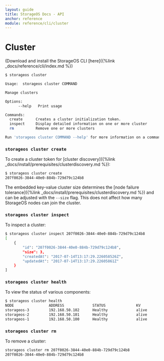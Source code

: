 ```yaml
---
layout: guide
title: StorageOS Docs - API
anchor: reference
module: reference/cli/cluster
---
```


# Cluster

(Download and install the StorageOS CLI [here]({%link _docs/reference/cli/index.md %})

```bash
$ storageos cluster

Usage:	storageos cluster COMMAND

Manage clusters

Options:
      --help   Print usage

Commands:
  create      Creates a cluster initialization token.
  inspect     Display detailed information on one or more cluster
  rm          Remove one or more clusters

Run 'storageos cluster COMMAND --help' for more information on a command.
```

### `storageos cluster create`

To create a cluster token for [cluster discovery]({%link
_docs/install/prerequisites/clusterdiscovery.md %}):
```bash
$ storageos cluster create
207f0026-3844-40e0-884b-729d79c124b8
```

The embedded key-value cluster size determines the [node failure
tolerance]({%link _docs/install/prerequisites/clusterdiscovery.md %}) and can be
adjusted with the `--size` flag. This does not affect how many StorageOS nodes
can join the cluster.

### `storageos cluster inspect`

To inspect a cluster:
```bash
$ storageos cluster inspect 207f0026-3844-40e0-884b-729d79c124b8
[
    {
        "id": "207f0026-3844-40e0-884b-729d79c124b8",
        "size": 3,
        "createdAt": "2017-07-14T13:17:29.226058526Z",
        "updatedAt": "2017-07-14T13:17:29.22605861Z"
    }
]
```

### `storageos cluster health`

To view the status of various components:

```bash
$ storageos cluster health
NODE                ADDRESS             STATUS              KV                  NATS                SCHEDULER          DFS_CLIENT          DFS_SERVER          DIRECTOR            FS_DRIVER           FS
storageos-3         192.168.50.102      Healthy             alive               alive               alive              alive               alive               alive               alive               alive
storageos-2         192.168.50.101      Healthy             alive               alive               alive              alive               alive               alive               alive               alive
storageos-1         192.168.50.100      Healthy             alive               alive               alive              alive               alive               alive               alive               alive
```

### `storageos cluster rm`

To remove a cluster:
```bash
storageos cluster rm 207f0026-3844-40e0-884b-729d79c124b8
207f0026-3844-40e0-884b-729d79c124b8
```
